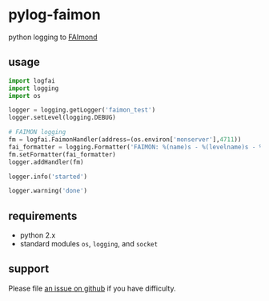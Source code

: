 # pylog-faimon

python logging to [FAImond](http://fai-project.org/doc/man/faimond.html)

## usage

```python
import logfai
import logging
import os

logger = logging.getLogger('faimon_test')
logger.setLevel(logging.DEBUG)

# FAIMON logging
fm = logfai.FaimonHandler(address=(os.environ['monserver'],4711))
fai_formatter = logging.Formatter('FAIMON: %(name)s - %(levelname)s - %(message)s')
fm.setFormatter(fai_formatter)
logger.addHandler(fm)

logger.info('started')

logger.warning('done')
```

## requirements

* python 2.x
* standard modules `os`, `logging`, and `socket`

## support

Please file [an issue on github](https://github.com/chicks-net/pylog-faimon/issues)
if you have difficulty.
